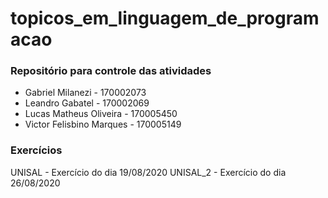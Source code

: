 # topicos_em_linguagem_de_programacao

### Repositório para controle das atividades

 - Gabriel Milanezi - 170002073
 - Leandro Gabatel - 170002069
 - Lucas Matheus Oliveira - 170005450
 - Victor Felisbino Marques - 170005149


### Exercícios

UNISAL - Exercício do dia 19/08/2020
UNISAL_2 - Exercício do dia 26/08/2020
